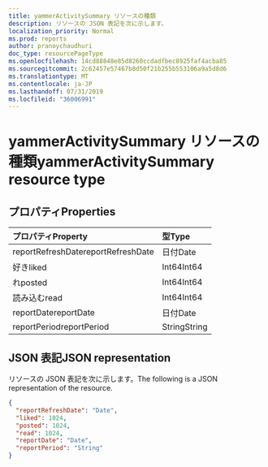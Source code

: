 ```yaml
---
title: yammerActivitySummary リソースの種類
description: リソースの JSON 表記を次に示します。
localization_priority: Normal
ms.prod: reports
author: pranoychaudhuri
doc_type: resourcePageType
ms.openlocfilehash: 14cd88848e85d8260ccdadfbec8925faf4acba85
ms.sourcegitcommit: 2c62457e57467b8d50f21b255b553106a9a5d8d6
ms.translationtype: MT
ms.contentlocale: ja-JP
ms.lasthandoff: 07/31/2019
ms.locfileid: "36006991"
---
```

# <a name="yammeractivitysummary-resource-type"></a><span data-ttu-id="71429-103">yammerActivitySummary リソースの種類</span><span class="sxs-lookup"><span data-stu-id="71429-103">yammerActivitySummary resource type</span></span>

## <a name="properties"></a><span data-ttu-id="71429-104">プロパティ</span><span class="sxs-lookup"><span data-stu-id="71429-104">Properties</span></span>

| <span data-ttu-id="71429-105">プロパティ</span><span class="sxs-lookup"><span data-stu-id="71429-105">Property</span></span>          | <span data-ttu-id="71429-106">型</span><span class="sxs-lookup"><span data-stu-id="71429-106">Type</span></span>   |
| :---------------- | :----- |
| <span data-ttu-id="71429-107">reportRefreshDate</span><span class="sxs-lookup"><span data-stu-id="71429-107">reportRefreshDate</span></span> | <span data-ttu-id="71429-108">日付</span><span class="sxs-lookup"><span data-stu-id="71429-108">Date</span></span>   |
| <span data-ttu-id="71429-109">好き</span><span class="sxs-lookup"><span data-stu-id="71429-109">liked</span></span>             | <span data-ttu-id="71429-110">Int64</span><span class="sxs-lookup"><span data-stu-id="71429-110">Int64</span></span>  |
| <span data-ttu-id="71429-111">れ</span><span class="sxs-lookup"><span data-stu-id="71429-111">posted</span></span>            | <span data-ttu-id="71429-112">Int64</span><span class="sxs-lookup"><span data-stu-id="71429-112">Int64</span></span>  |
| <span data-ttu-id="71429-113">読み込む</span><span class="sxs-lookup"><span data-stu-id="71429-113">read</span></span>              | <span data-ttu-id="71429-114">Int64</span><span class="sxs-lookup"><span data-stu-id="71429-114">Int64</span></span>  |
| <span data-ttu-id="71429-115">reportDate</span><span class="sxs-lookup"><span data-stu-id="71429-115">reportDate</span></span>        | <span data-ttu-id="71429-116">日付</span><span class="sxs-lookup"><span data-stu-id="71429-116">Date</span></span>   |
| <span data-ttu-id="71429-117">reportPeriod</span><span class="sxs-lookup"><span data-stu-id="71429-117">reportPeriod</span></span>      | <span data-ttu-id="71429-118">String</span><span class="sxs-lookup"><span data-stu-id="71429-118">String</span></span> |

## <a name="json-representation"></a><span data-ttu-id="71429-119">JSON 表記</span><span class="sxs-lookup"><span data-stu-id="71429-119">JSON representation</span></span>

<span data-ttu-id="71429-120">リソースの JSON 表記を次に示します。</span><span class="sxs-lookup"><span data-stu-id="71429-120">The following is a JSON representation of the resource.</span></span>

<!-- {
  "blockType": "resource",
  "@odata.type": "microsoft.graph.yammerActivitySummary"
} -->

```json
{
  "reportRefreshDate": "Date", 
  "liked": 1024, 
  "posted": 1024, 
  "read": 1024, 
  "reportDate": "Date", 
  "reportPeriod": "String"
}
```
